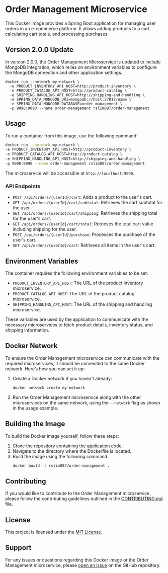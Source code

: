 # Order Management Microservice

This Docker image provides a Spring Boot application for managing user orders in an e-commerce platform. It allows adding products to a cart, calculating cart totals, and processing purchases.

## Version 2.0.0 Update
In version 2.0.0, the Order Management Microservice is updated to include MongoDB integration, which relies on environment variables to configure the MongoDB connection and other application settings.

```
docker run --network my-network \
  -e PRODUCT_INVENTORY_API_HOST=http://product-inventory \
  -e PRODUCT_CATALOG_API_HOST=http://product-catalog \
  -e SHIPPING_HANDLING_API_HOST=http://shipping-and-handling \
  -e SPRING_DATA_MONGODB_URI=mongodb://host:27017/name \
  -e SPRING_DATA_MONGODB_DATABASE=order_management \
  -p 9090:9090 --name order-management rslim087/order-management
```
## Usage

To run a container from this image, use the following command:

```bash
docker run --network my-network \
-e PRODUCT_INVENTORY_API_HOST=http://product-inventory \
-e PRODUCT_CATALOG_API_HOST=http://product-catalog \
-e SHIPPING_HANDLING_API_HOST=http://shipping-and-handling \
-p 9090:9090 --name order-management rslim087/order-management
```

The microservice will be accessible at `http://localhost:9090`.

### API Endpoints

- `POST /api/orders/{userId}/cart`: Adds a product to the user's cart.
- `GET /api/orders/{userId}/cart/subtotal`: Retrieves the cart subtotal for the user.
- `GET /api/orders/{userId}/cart/shipping`: Retrieves the shipping total for the user's cart.
- `GET /api/orders/{userId}/cart/total`: Retrieves the total cart value including shipping for the user.
- `POST /api/orders/{userId}/purchase`: Processes the purchase of the user's cart.
- `GET /api/orders/{userId}/cart`: Retrieves all items in the user's cart.

## Environment Variables

The container requires the following environment variables to be set:

- `PRODUCT_INVENTORY_API_HOST`: The URL of the product inventory microservice.
- `PRODUCT_CATALOG_API_HOST`: The URL of the product catalog microservice.
- `SHIPPING_HANDLING_API_HOST`: The URL of the shipping and handling microservice.

These variables are used by the application to communicate with the necessary microservices to fetch product details, inventory status, and shipping information.

## Docker Network

To ensure the Order Management microservice can communicate with the required microservices, it should be connected to the same Docker network. Here’s how you can set it up:

1. Create a Docker network if you haven't already:
   ```bash
   docker network create my-network
   ```

2. Run the Order Management microservice along with the other microservices on the same network, using the `--network` flag as shown in the usage example.

## Building the Image

To build the Docker image yourself, follow these steps:

1. Clone the repository containing the application code.
2. Navigate to the directory where the Dockerfile is located.
3. Build the image using the following command:
   ```bash
   docker build -t rslim087/order-management .
   ```

## Contributing

If you would like to contribute to the Order Management microservice, please follow the contributing guidelines outlined in the [CONTRIBUTING.md](./CONTRIBUTING.md) file.

## License

This project is licensed under the [MIT License](./LICENSE).

## Support

For any issues or questions regarding this Docker image or the Order Management microservice, please [open an issue](https://github.com/your-repo/issues) on the GitHub repository.
